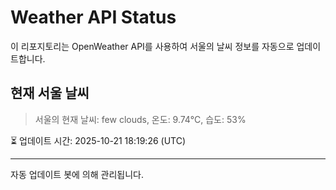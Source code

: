 
# Weather API Status

이 리포지토리는 OpenWeather API를 사용하여 서울의 날씨 정보를 자동으로 업데이트합니다.

## 현재 서울 날씨
> 서울의 현재 날씨: few clouds, 온도: 9.74°C, 습도: 53%

⏳ 업데이트 시간: 2025-10-21 18:19:26 (UTC)

---
자동 업데이트 봇에 의해 관리됩니다.
